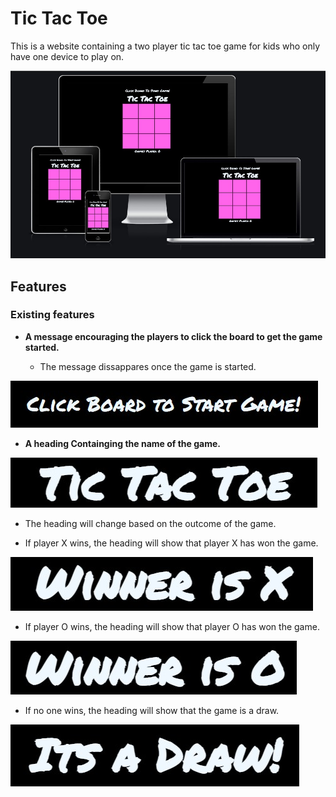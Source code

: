 # Tic Tac Toe

This is a website containing a two player tic tac toe game for kids who only have one device to play on.

<img src ="assets/images/responsive.jpg">

## Features

### Existing features 

- __A message encouraging the players to click the board to get the game started.__

  - The message dissappares once the game is started.

<img src="assets/images/start-message.jpg">

- __A heading Containging the name of the game.__

<img src="assets/images/name.jpg">

   - The heading will change based on the outcome of the game.

   - If player X wins, the heading will show that player X has won the game.

   <img src="assets/images/winner-x.jpg">

   - If player O wins, the heading will show that player O has won the game.

   <img src="assets/images/winner-o.jpg">

   - If no one wins, the heading will show that the game is a draw.

   <img src="assets/images/draw.jpg">